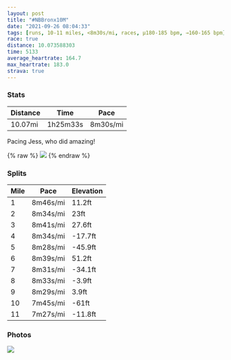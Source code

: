 ```yaml
---
layout: post
title: "#NBBronx10M"
date: "2021-09-26 08:04:33"
tags: [runs, 10-11 miles, <8m30s/mi, races, μ180-185 bpm, →160-165 bpm]
race: true
distance: 10.073588303
time: 5133
average_heartrate: 164.7
max_heartrate: 183.0
strava: true
---
```


### Stats

| Distance | Time | Pace |
|----------|------|------|
|10.07mi|1h25m33s|8m30s/mi|

Pacing Jess, who did amazing!

{% raw %}
<img src='https://maps.googleapis.com/maps/api/staticmap?maptype=roadmap&path=enc:wvexFbsdbMuBgAqAe@aBy@}F_EuDeDaBeBs@i@sCwCmHaHqAaAiCaCgCcBuAo@aC{@cCi@yAe@aCi@sCk@qC{@gE}@eAc@u@g@yAsAqA{A_@w@{AuBcBoCWUoAwB}AoBgBgB[a@_EeDeBoAgBgAqB}AgA{@y@y@_@UmEoDcC}AoB_BoBuAq@_@uDsC_DyAaE}BiGuCsAw@kEeBsA{@_AYsE}B}Ai@BKQGs@i@w@a@wEeDgB}Ae@ScAm@_Ao@iB{AeEaC_@c@mAy@cBqAkD_CoAcA{AiBw@_B[aA{C}F{@oB{@qAs@w@}AiAaBk@gEeBe@GkH}BwEiBqDgAcDkAm@_@oAk@]D[Lm@~AeBjBk@^[dAOV]ZqAd@aChAk@Lc@AOa@Fi@j@m@p@a@lDmAxAo@r@m@hAqAt@q@p@cAlA[|BS`Bi@bB}@pAeAp@y@pAaAd@QdBSdGuApCu@|CkAlF}AlAGvDF@DIJsAt@aA`@kD|@_DfAqEfAoDfAmARuCp@a@BkA\yAf@oE~BwBf@QXh@~@`@VdDv@lAt@pFpAz@b@lE|AJHbAPhA\z@n@nAXjCjAz@v@d@r@XRPRd@jAHJlDxHnBpDl@r@rAfANR\JtAz@~CbCZZdAp@h@RXb@VHVTVFh@\jCxB~EpDjCbBHLv@f@x@Vx@j@jAjAB@HGv@|Bj@M`@N~@JRLd@JvCnAn@`@`E~Ab@^|Ab@fAt@ZHh@\t@X`BdApAf@dAXZP^JZRdAfA`Af@jDbCVVvAfAl@Z`Ax@lAt@b@h@r@`@|AvAvBxAdAn@NRxC`Cn@t@nAn@hBtAPT`Ah@jCzCb@Z~@pA`@x@VVLZ|@dAv@|Ah@z@tAnC^n@NDhAhAr@h@h@JlBbAb@XtC\p@Td@f@p@TXFbAFhFpAb@BjB^|Ab@d@Tz@VhCxAf@b@VJ\V^^`BdA\\P^~@z@|AfBp@d@v@^zAjA^x@PPx@j@X\j@d@Tl@^^|AlAf@XV\jAlAj@VTXxAlAh@n@v@Vh@^nClA~@Rf@BVLZ\N\NJ`Bj@RVzAt@zAb@j@^r@PZVz@T|@l@tAt@DJ@LEl@Qn@m@hDa@jAEn@UhAOlA@ZHJ[rA&key=AIzaSyC1MId7bFpkLXNAaYhBSTb8jLyiSqzbDtM&size=800x800&markers=color:yellow|label:S|40.83068,-73.92066&markers=color:green|label:F|40.82758999999998,-73.92619000000008'>
{% endraw %}

### Splits

| Mile | Pace | Elevation |
|------|------|-----------|
|1|8m46s/mi|11.2ft|
|2|8m34s/mi|23ft|
|3|8m41s/mi|27.6ft|
|4|8m34s/mi|-17.7ft|
|5|8m28s/mi|-45.9ft|
|6|8m39s/mi|51.2ft|
|7|8m31s/mi|-34.1ft|
|8|8m33s/mi|-3.9ft|
|9|8m29s/mi|3.9ft|
|10|7m45s/mi|-61ft|
|11|7m27s/mi|-11.8ft|

### Photos
<img src='https://dgtzuqphqg23d.cloudfront.net/rP6EaEeFC8TeewMrotKaXixbDGYrecAC_uTG7csogk4-576x768.jpg'>
